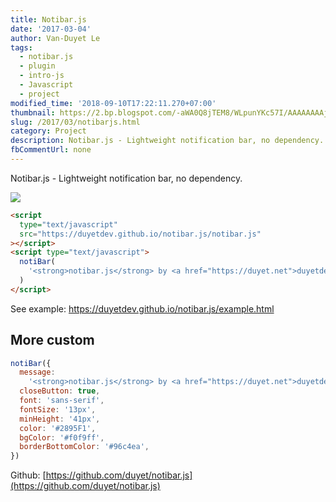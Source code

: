 ```yaml
---
title: Notibar.js
date: '2017-03-04'
author: Van-Duyet Le
tags:
  - notibar.js
  - plugin
  - intro-js
  - Javascript
  - project
modified_time: '2018-09-10T17:22:11.270+07:00'
thumbnail: https://2.bp.blogspot.com/-aWA0Q8jTEM8/WLpunYKc57I/AAAAAAAAjz8/AoGD9qpGYaE1OHeqi5QrBJcgm0HCJgnOACLcB/s1600/Screenshot%2Bfrom%2B2017-03-04%2B14-35-54.png
slug: /2017/03/notibarjs.html
category: Project
description: Notibar.js - Lightweight notification bar, no dependency.
fbCommentUrl: none
---
```


Notibar.js - Lightweight notification bar, no dependency.

[![](https://2.bp.blogspot.com/-aWA0Q8jTEM8/WLpunYKc57I/AAAAAAAAjz8/AoGD9qpGYaE1OHeqi5QrBJcgm0HCJgnOACLcB/s1600/Screenshot%2Bfrom%2B2017-03-04%2B14-35-54.png)](https://github.com/duyet/notibar.js)

```html
<script
  type="text/javascript"
  src="https://duyetdev.github.io/notibar.js/notibar.js"
></script>
<script type="text/javascript">
  notiBar(
    '<strong>notibar.js</strong> by <a href="https://duyet.net">duyetdev</a>  :))',
  )
</script>
```

See example: https://duyetdev.github.io/notibar.js/example.html

## More custom

```js
notiBar({
  message:
    '<strong>notibar.js</strong> by <a href="https://duyet.net">duyetdev</a>  :))',
  closeButton: true,
  font: 'sans-serif',
  fontSize: '13px',
  minHeight: '41px',
  color: '#2895F1',
  bgColor: '#f0f9ff',
  borderBottomColor: '#96c4ea',
})
```

Github: [https://github.com/duyet/notibar.js](https://github.com/duyet/notibar.js)
